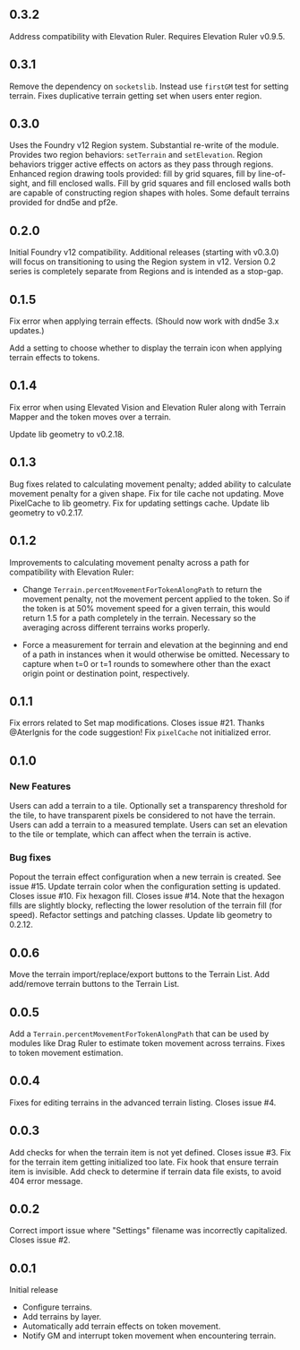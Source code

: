 ## 0.3.2
Address compatibility with Elevation Ruler. Requires Elevation Ruler v0.9.5.

## 0.3.1
Remove the dependency on `socketslib`. Instead use `firstGM` test for setting terrain. Fixes duplicative terrain getting set when users enter region.

## 0.3.0
Uses the Foundry v12 Region system.
Substantial re-write of the module.
Provides two region behaviors: `setTerrain` and `setElevation`. Region behaviors trigger active effects on actors as they pass through regions.
Enhanced region drawing tools provided: fill by grid squares, fill by line-of-sight, and fill enclosed walls. Fill by grid squares and fill enclosed walls both are capable of constructing region shapes with holes.
Some default terrains provided for dnd5e and pf2e.

## 0.2.0
Initial Foundry v12 compatibility.
Additional releases (starting with v0.3.0) will focus on transitioning to using the Region system in v12. Version 0.2 series is completely separate from Regions and is intended as a stop-gap.

## 0.1.5
Fix error when applying terrain effects. (Should now work with dnd5e 3.x updates.)

Add a setting to choose whether to display the terrain icon when applying terrain effects to tokens.

## 0.1.4
Fix error when using Elevated Vision and Elevation Ruler along with Terrain Mapper and the token moves over a terrain.

Update lib geometry to v0.2.18.

## 0.1.3
Bug fixes related to calculating movement penalty; added ability to calculate movement penalty for a given shape.
Fix for tile cache not updating.
Move PixelCache to lib geometry.
Fix for updating settings cache.
Update lib geometry to v0.2.17.

## 0.1.2
Improvements to calculating movement penalty across a path for compatibility with Elevation Ruler:
- Change `Terrain.percentMovementForTokenAlongPath` to return the movement penalty, not the movement percent applied to the token. So if the token is at 50% movement speed for a given terrain, this would return 1.5 for a path completely in the terrain. Necessary so the averaging across different terrains works properly.

- Force a measurement for terrain and elevation at the beginning and end of a path in instances when it would otherwise be omitted. Necessary to capture when t=0 or t=1 rounds to somewhere other than the exact origin point or destination point, respectively.

## 0.1.1
Fix errors related to Set map modifications. Closes issue #21. Thanks @AterIgnis for the code suggestion!
Fix `pixelCache` not initialized error.

## 0.1.0

### New Features
Users can add a terrain to a tile. Optionally set a transparency threshold for the tile, to have transparent pixels be considered to not have the terrain.
Users can add a terrain to a measured template.
Users can set an elevation to the tile or template, which can affect when the terrain is active.

### Bug fixes
Popout the terrain effect configuration when a new terrain is created. See issue #15.
Update terrain color when the configuration setting is updated. Closes issue #10.
Fix hexagon fill. Closes issue #14. Note that the hexagon fills are slightly blocky, reflecting the lower resolution of the terrain fill (for speed).
Refactor settings and patching classes.
Update lib geometry to 0.2.12.

## 0.0.6
Move the terrain import/replace/export buttons to the Terrain List.
Add add/remove terrain buttons to the Terrain List.

## 0.0.5
Add a `Terrain.percentMovementForTokenAlongPath` that can be used by modules like Drag Ruler to estimate token movement across terrains. Fixes to token movement estimation.

## 0.0.4
Fixes for editing terrains in the advanced terrain listing. Closes issue #4.

## 0.0.3
Add checks for when the terrain item is not yet defined. Closes issue #3.
Fix for the terrain item getting initialized too late.
Fix hook that ensure terrain item is invisible.
Add check to determine if terrain data file exists, to avoid 404 error message.

## 0.0.2
Correct import issue where "Settings" filename was incorrectly capitalized. Closes issue #2.

## 0.0.1
Initial release

- Configure terrains.
- Add terrains by layer.
- Automatically add terrain effects on token movement.
- Notify GM and interrupt token movement when encountering terrain.
